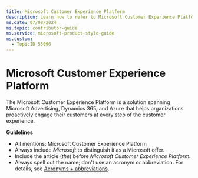```yaml
---
title: Microsoft Customer Experience Platform
description: Learn how to refer to Microsoft Customer Experience Platform in your content.
ms.date: 07/08/2024
ms.topic: contributor-guide
ms.service: microsoft-product-style-guide
ms.custom:
  - TopicID 55096
---
```



# Microsoft Customer Experience Platform

The Microsoft Customer Experience Platform is a solution spanning Microsoft Advertising, Dynamics 365, and Azure that helps organizations proactively engage their customers at every step of the customer experience.

**Guidelines**

- All mentions: Microsoft Customer Experience Platform
- Always include *Microsoft* to distinguish it as a Microsoft offer.
- Include the article (*the*) before *Microsoft Customer Experience Platform.*
- Always spell out the name; don't use an acronym or abbreviation. For details, see [Acronyms + abbreviations](~\acronyms-and-abbreviations.md).

